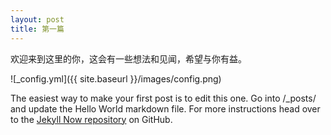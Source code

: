 ```yaml
---
layout: post
title: 第一篇
---
```


欢迎来到这里的你，这会有一些想法和见闻，希望与你有益。

![_config.yml]({{ site.baseurl }}/images/config.png)

The easiest way to make your first post is to edit this one. Go into /_posts/ and update the Hello World markdown file. For more instructions head over to the [Jekyll Now repository](https://github.com/barryclark/jekyll-now) on GitHub.
